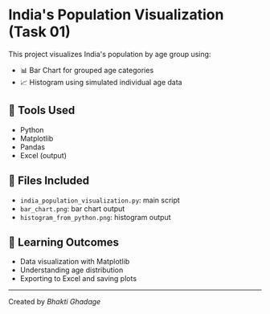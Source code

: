 # India's Population Visualization (Task 01)

This project visualizes India's population by age group using:

- 📊 Bar Chart for grouped age categories
- 📈 Histogram using simulated individual age data

## 🔧 Tools Used
- Python
- Matplotlib
- Pandas
- Excel (output)

## 📂 Files Included
- `india_population_visualization.py`: main script
- `bar_chart.png`: bar chart output
- `histogram_from_python.png`: histogram output

## 🧠 Learning Outcomes
- Data visualization with Matplotlib
- Understanding age distribution
- Exporting to Excel and saving plots

---
Created by *Bhakti Ghadage*
